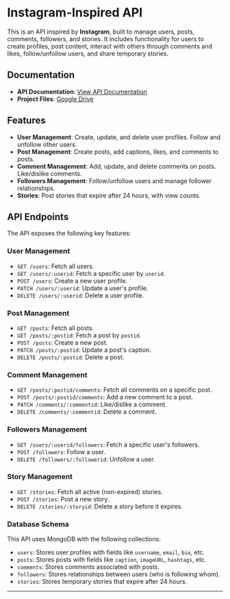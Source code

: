 # Instagram-Inspired API

This is an API inspired by **Instagram**, built to manage users, posts, comments, followers, and stories. It includes functionality for users to create profiles, post content, interact with others through comments and likes, follow/unfollow users, and share temporary stories.


## Documentation

- **API Documentation**: [View API Documentation](https://documenter.getpostman.com/view/39189648/2sAYQUqu5o)
- **Project Files**: [Google Drive](https://drive.google.com/file/d/1hqV6c7SGVYGLJOp0FHZUyPyIO-VUdfNj/view?usp=drive_link)


## Features

- **User Management**: Create, update, and delete user profiles. Follow and unfollow other users.
- **Post Management**: Create posts, add captions, likes, and comments to posts.
- **Comment Management**: Add, update, and delete comments on posts. Like/dislike comments.
- **Followers Management**: Follow/unfollow users and manage follower relationships.
- **Stories**: Post stories that expire after 24 hours, with view counts.


## API Endpoints

The API exposes the following key features:

### **User Management**
- `GET /users`: Fetch all users.
- `GET /users/:userid`: Fetch a specific user by `userid`.
- `POST /users`: Create a new user profile.
- `PATCH /users/:userid`: Update a user's profile.
- `DELETE /users/:userid`: Delete a user profile.

### **Post Management**
- `GET /posts`: Fetch all posts.
- `GET /posts/:postid`: Fetch a post by `postid`.
- `POST /posts`: Create a new post.
- `PATCH /posts/:postid`: Update a post's caption.
- `DELETE /posts/:postid`: Delete a post.

### **Comment Management**
- `GET /posts/:postid/comments`: Fetch all comments on a specific post.
- `POST /posts/:postid/comments`: Add a new comment to a post.
- `PATCH /comments/:commentid`: Like/dislike a comment.
- `DELETE /comments/:commentid`: Delete a comment.

### **Followers Management**
- `GET /users/:userid/followers`: Fetch a specific user's followers.
- `POST /followers`: Follow a user.
- `DELETE /followers/:followerid`: Unfollow a user.

### **Story Management**
- `GET /stories`: Fetch all active (non-expired) stories.
- `POST /stories`: Post a new story.
- `DELETE /stories/:storyid`: Delete a story before it expires.


### Database Schema

This API uses MongoDB with the following collections:
- `users`: Stores user profiles with fields like `username`, `email`, `bio`, etc.
- `posts`: Stores posts with fields like `caption`, `imageURL`, `hashtags`, etc.
- `comments`: Stores comments associated with posts.
- `followers`: Stores relationships between users (who is following whom).
- `stories`: Stores temporary stories that expire after 24 hours.

---

